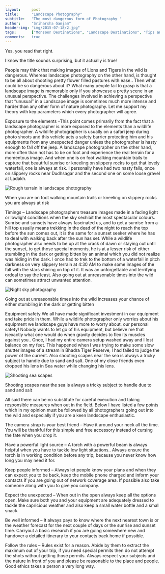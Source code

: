 ```yaml
---
layout:     post
title:      "Landscape Photography"
subtitle:   "The most dangerous form of Photography "
author:     "Sriharsha Ganjam"
header-img: "img/2015-07-18/2.jpg"
tags:		["Monsoon Destinations", "Landscape Destinations", "Tips and Tricks"]
comments:   true
---
```



<p>Yes, you read that right.</p>

<p>I know the title sounds surprising, but it actually is true!</p>

<p>People may think that making images of Lions and Tigers in the wild is dangerous. Whereas landscape photography on the other hand, is thought to be all about shooting pretty flower filled pastures with ease.. Then what could be so dangerous about it? What many people fail to grasp is that a landscape image is memorable only if you showcase a pretty scene in an unusual perspective. The challenges involved in  achieving  a perspective that “unusual”  in a Landscape image is sometimes much more intense and harder than any other form of nature photography. Let me support my theory with key parameters which every photographer will agree.</p>

<p>Exposure to the elements –This point comes primarily from the fact that a landscape photographer is more exposed to the elements than a wildlife photographer. A wildlife photographer is usually on a safari jeep during photo shoots and this vehicle acts a safety barrier protecting him and his equipments from any unexpected danger unless the photographer is hasty enough to fall off the jeep. A landscape photographer on the other hand, more often than not has to be on foot and experience the real terrain for a momentous image. And when one is on foot walking mountain trails to capture that beautiful sunrise or kneeling on slippery rocks to get that lovely waterfall, one is always at risk. I personally have had two nasty falls, once on slippery rocks near Dudhsagar and the second one on some loose gravel at Ladakh.</p>

<img src="{{ site.baseurl}}/img/2015-07-18/1.jpg" alt="Rough terrain in landscape photography">
<p>When you are on foot walking mountain trails or kneeling on slippery rocks you are always at risk</p>

<p>Timings – Landscape photographers treasure images made in a fading light or lowlight conditions when the sky sexhibit the most spectacular colours. Sunrise and sunsets have always fascinated us, and to get a sunrise from a hill top usually means trekking in the dead of the night to reach the top before the sun comes out, it is the same for a sunset seeker where he has to deal with walking back after the sun has set. While a wildlife photographer also needs to be up at the crack of dawn or staying out until the sunset, to get those special moments, he is at a lesser risk of either stumbling in the dark or getting bitten by an animal which you did not realize was hiding in the dark. I once had to trek to the bottom of a waterfall in pitch darkness on very slippery terrain at 4:30 AM to make some images of the fall with the stars shining on top of it. It was an unforgettable and terrifying ordeal to say the least. Also going out at unreasonable times into the wild can sometimes attract unwanted attention.</p>

<img src="{{ site.baseurl}}/img/2015-07-18/2.jpg" alt="Night sky photography">
<p>Going out at unreasonable times into the wild increases your chance of either stumbling in the dark or getting bitten</p>

<p>Equipment safety We all have made significant investment in our equipment and take pride in them. While a wildlife photographer only worries about his equipment we landscape guys have more to worry about, our personal safety! Nobody wants to let go of his equipment, but believe me that isexactly what one would do when gravity decides to flex its muscles against you.. Once, I had my entire camera setup washed away and I lost balance on my feet. This happened when I was trying to make some slow shutter images of a stream in Bhadra Tiger Reserve, I had failed to judge the power of the current. Also shooting scapes near the sea is always a tricky subject to handle due to sand and salt. One of my close friends even dropped his lens in Sea water while changing his lens.</p>

<img src="{{ site.baseurl}}/img/2015-07-18/3.jpg" alt="Shooting sea scapes">
<p>Shooting scapes near the sea is always a tricky subject to handle due to sand and salt</p>

<p>All said there can be no substitute for careful execution and taking responsible measures when out in the field. Below I have listed a few points which in my opinion must be followed by all photographers going out into the wild and especially if you are a keen landscape enthusiastic.</p>

<p>The camera strap is your best friend – Have it around your neck all the time. You will be thankful for this simple and free accessory instead of cursing the fate when you drop it.</p>

<p>Have a powerful light source – A torch with a powerful beam is always helpful when you have to tackle low light situations.. Always ensure the torch is in working condition before any trip, because you never know how long you may need it for.</p>

<p>Keep people informed – Always let people know your plans and when they can expect you to be back, keep the mobile phone charged and inform your contacts if you are going out of network coverage area. If possible also take someone along with you to give you company.</p>

<p>Expect the unexpected – When out in the open always keep all the options open. Make sure both you and your equipment are adequately dressed to tackle the capricious weather and also keep a small water bottle and a small snack.</p>

<p>Be well informed – It always pays to know where the next nearest town is or the weather forecast for the next couple of days or the sunrise and sunset time. Carryout a basic research if you are going somewhere new and handover a detailed itinerary to your contacts back home if possible.</p>

<p>Follow the rules – Rules exist for a reason. Abide by them to extract the maximum out of your trip, if you need special permits then do not attempt the shots without getting those permits. Always respect your subjects and the nature in front of you and please be reasonable to the place and people. Good ethics takes a person a very long way.</p>





